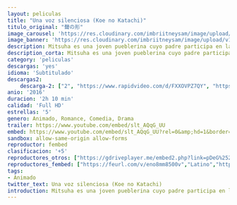 ```yaml
---
layout: peliculas
title: "Una voz silenciosa (Koe no Katachi)"
titulo_original: "聲の形"
image_carousel: 'https://res.cloudinary.com/imbriitneysam/image/upload/v1544407817/voz-poster-min.jpg'
image_banner: 'https://res.cloudinary.com/imbriitneysam/image/upload/v1544407820/voz-banner-min.jpg'
description: Mitsuha es una joven pueblerina cuyo padre participa en las elecciones para alcalde de la ciudad. Sin embargo, anhela la emoción de la vida de la ciudad y por eso tiene un deseo, reencarnar en el chico guapo de sus sueños que seguro que se encuentra en Tokio. Un día, sueña con un chico tal y como desea pero ese chico en cuestión, Taki, de la gran ciudad, sueña a su vez con Mitsuha, una encantadora chica del campo. Taki y Mitsuha descubren un día que durante el sueño sus cuerpos se intercambian, y comienzan a comunicarse por medio de notas. A medida que consiguen superar torpemente un reto tras otro, se va creando entre los dos un vínculo que poco a poco se convierte en algo más romántico.
description_corta: Mitsuha es una joven pueblerina cuyo padre participa en las elecciones para alcalde de la ciudad. Sin embargo, anhela la emoción de la vida de la ciudad y por eso tiene un deseo, reencarnar en el chico guapo de sus sueños que seguro que...
category: 'peliculas'
descargas: 'yes'
idioma: 'Subtitulado'
descargas2:
    descarga-2: ["2", "https://www.rapidvideo.com/d/FXXOVPZ7QY", "https://www.google.com/s2/favicons?domain=www.rapidvideo.com","RapidVideo","https://res.cloudinary.com/imbriitneysam/image/upload/v1541473684/mexico.png", "Latino", "Full HD"]
anio: '2016'
duracion: '2h 10 min'
calidad: 'Full HD'
estrellas: '5'
genero: Animado, Romance, Comedia, Drama
trailer: https://www.youtube.com/embed/slt_AQqG_UU
embed: https://www.youtube.com/embed/slt_AQqG_UU?rel=0&amp;hd=1&border=0&wmode=opaque&enablejsapi=1&modestbranding=1&controls=1&showinfo=1
sandbox: allow-same-origin allow-forms
reproductor: fembed
clasificacion: '+5'
reproductores_otros: ["https://gdriveplayer.me/embed2.php?link=pDeG%252BTDtC5qOiVvo5F2veAy%252Fg%252BmJgsf3RPyvhFyhVyU4oZ7hNbjmzeyTPnnmI%252FuXltztNZFRRQhjks9lvZkaT0JUpWJyL2bF5i8T%252FjkU3%252FyACZ0CrfTMXpdareiuZRvnBAGSf2IfPpXqhEVCFzkisIjF07hf2neho25A%252BXP5H%252F6%252Bs3sMDDFyEFs4mo8MeYEOo%253D","Latino","https://streampelis.info/public/dist/index.html?id=5b194b4febe615d55d06861bf815be68","Latino","https://movcloud.net/embed/om-XXy2p2nfv","Latino","https://mstream.press/m3puu2161674","Latino"]
reproductores_fembed: ["https://feurl.com/v/eno8mm8500v","Latino","https://feurl.com/v/8xvp6r5dgq9","Latino"]
tags:
- Animado
twitter_text: Una voz silenciosa (Koe no Katachi)
introduction: Mitsuha es una joven pueblerina cuyo padre participa en las elecciones para alcalde de la ciudad. Sin embargo, anhela la emoción de la vida de la ciudad y por eso tiene un deseo, reencarnar en el chico guapo de sus sueños que seguro que...
---
```













